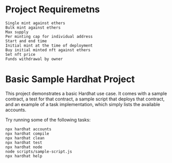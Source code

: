 # Project Requiremetns

```shell
Single mint against ethers
Bulk mint against ethers
Max supply
Per minting cap for individual address
Start and end time 
Initial mint at the time of deployment
Buy initial minted nft against ethers 
Set nft price
Funds withdrawal by owner
```






# Basic Sample Hardhat Project

This project demonstrates a basic Hardhat use case. It comes with a sample contract, a test for that contract, a sample script that deploys that contract, and an example of a task implementation, which simply lists the available accounts.

Try running some of the following tasks:

```shell
npx hardhat accounts
npx hardhat compile
npx hardhat clean
npx hardhat test
npx hardhat node
node scripts/sample-script.js
npx hardhat help
```
